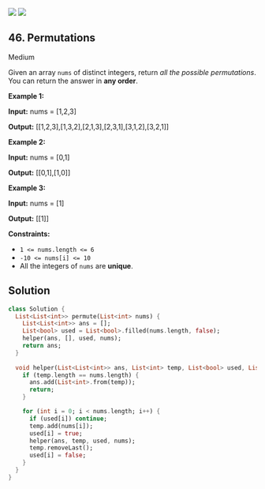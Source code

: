 [![](https://img.shields.io/github/stars/javadev/LeetCode-in-All?label=Stars&style=flat-square)](https://github.com/javadev/LeetCode-in-All)
[![](https://img.shields.io/github/forks/javadev/LeetCode-in-All?label=Fork%20me%20on%20GitHub%20&style=flat-square)](https://github.com/javadev/LeetCode-in-All/fork)

## 46\. Permutations

Medium

Given an array `nums` of distinct integers, return _all the possible permutations_. You can return the answer in **any order**.

**Example 1:**

**Input:** nums = [1,2,3]

**Output:** [[1,2,3],[1,3,2],[2,1,3],[2,3,1],[3,1,2],[3,2,1]]

**Example 2:**

**Input:** nums = [0,1]

**Output:** [[0,1],[1,0]]

**Example 3:**

**Input:** nums = [1]

**Output:** [[1]]

**Constraints:**

*   `1 <= nums.length <= 6`
*   `-10 <= nums[i] <= 10`
*   All the integers of `nums` are **unique**.

## Solution

```dart
class Solution {
  List<List<int>> permute(List<int> nums) {
    List<List<int>> ans = [];
    List<bool> used = List<bool>.filled(nums.length, false);
    helper(ans, [], used, nums);
    return ans;
  }
  
  void helper(List<List<int>> ans, List<int> temp, List<bool> used, List<int> nums) {
    if (temp.length == nums.length) {
      ans.add(List<int>.from(temp));
      return;
    }

    for (int i = 0; i < nums.length; i++) {
      if (used[i]) continue;
      temp.add(nums[i]);
      used[i] = true;
      helper(ans, temp, used, nums);
      temp.removeLast();
      used[i] = false;
    }
  }
}
```